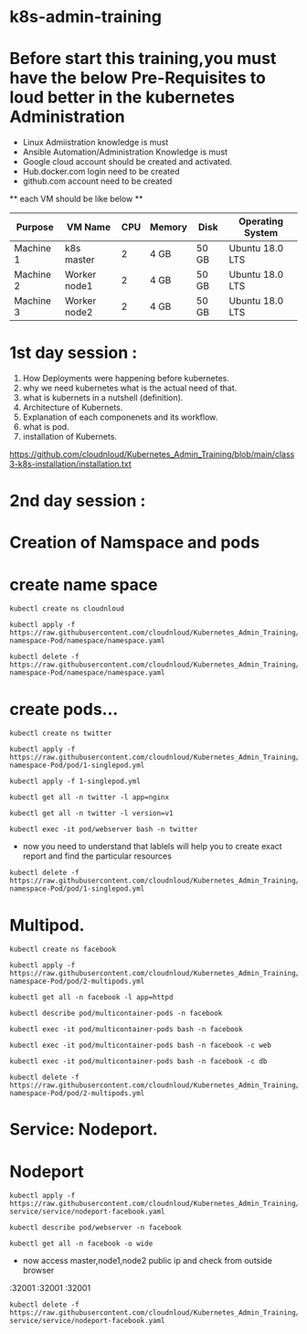 # k8s-admin-training

# Before start this training,you must have the below Pre-Requisites to loud better in the kubernetes Administration

- Linux Admiistration knowledge is must
- Ansible Automation/Administration Knowledge is must
- Google cloud account should be created and activated.
- Hub.docker.com login need to be created
- github.com account need to be created

** each VM should be like below **
  
  | Purpose   | VM Name          | CPU | Memory | Disk  | Operating System |
  | -------   | ---------------- | --- | ------ | ----  | ---------------- |
  | Machine 1 | k8s master       |  2  | 4 GB   | 50 GB | Ubuntu  18.0 LTS |
  | Machine 2 | Worker node1     |  2  | 4 GB   | 50 GB | Ubuntu  18.0 LTS |
  | Machine 3 | Worker node2     |  2  | 4 GB   | 50 GB | Ubuntu  18.0 LTS |



# 1st day session :

1. How Deployments were happening before kubernetes.
2. why we need kubernetes what is the actual need of that.
3. what is kubernets in a nutshell (definition).
4. Architecture of Kubernets.
5. Explanation of each componenets and its workflow.
6. what is pod.
7. installation of Kubernets.

https://github.com/cloudnloud/Kubernetes_Admin_Training/blob/main/class3-k8s-installation/installation.txt

# 2nd day session : 

# Creation of Namspace and pods

# create name space

```
kubectl create ns cloudnloud
```

```
kubectl apply -f https://raw.githubusercontent.com/cloudnloud/Kubernetes_Admin_Training/main/class4-namespace-Pod/namespace/namespace.yaml
```

```
kubectl delete -f https://raw.githubusercontent.com/cloudnloud/Kubernetes_Admin_Training/main/class4-namespace-Pod/namespace/namespace.yaml
```

# create pods...

```
kubectl create ns twitter
```
```
kubectl apply -f https://raw.githubusercontent.com/cloudnloud/Kubernetes_Admin_Training/main/class4-namespace-Pod/pod/1-singlepod.yml
```

```
kubectl apply -f 1-singlepod.yml
```
```
kubectl get all -n twitter -l app=nginx
```
```
kubectl get all -n twitter -l version=v1
```

```
kubectl exec -it pod/webserver bash -n twitter
```

- now you need to understand that lablels will help you to create exact report and find the particular resources

```
kubectl delete -f https://raw.githubusercontent.com/cloudnloud/Kubernetes_Admin_Training/main/class4-namespace-Pod/pod/1-singlepod.yml
``` 
  
# Multipod.

```
kubectl create ns facebook

```

```
kubectl apply -f https://raw.githubusercontent.com/cloudnloud/Kubernetes_Admin_Training/main/class4-namespace-Pod/pod/2-multipods.yml
```

```
kubectl get all -n facebook -l app=httpd
```

```
kubectl describe pod/multicontainer-pods -n facebook
```

```
kubectl exec -it pod/multicontainer-pods bash -n facebook
```

```
kubectl exec -it pod/multicontainer-pods bash -n facebook -c web
```

```
kubectl exec -it pod/multicontainer-pods bash -n facebook -c db
```
```
kubectl delete -f https://raw.githubusercontent.com/cloudnloud/Kubernetes_Admin_Training/main/class4-namespace-Pod/pod/2-multipods.yml
```

# Service: Nodeport. 

# Nodeport

```
kubectl apply -f https://raw.githubusercontent.com/cloudnloud/Kubernetes_Admin_Training/main/class6-service/service/nodeport-facebook.yaml
```

```
kubectl describe pod/webserver -n facebook
```

```
kubectl get all -n facebook -o wide
```

 - now access master,node1,node2 public ip and check from outside browser

<Master Node Public IP>:32001
<Worker Node1 Public IP>:32001
<Worker Node2 Public IP>:32001

```
kubectl delete -f https://raw.githubusercontent.com/cloudnloud/Kubernetes_Admin_Training/main/class6-service/service/nodeport-facebook.yaml
```
